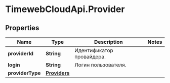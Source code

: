 # TimewebCloudApi.Provider

## Properties

Name | Type | Description | Notes
------------ | ------------- | ------------- | -------------
**providerId** | **String** | Идентификатор провайдера. | 
**login** | **String** | Логин пользователя. | 
**providerType** | [**Providers**](Providers.md) |  | 


